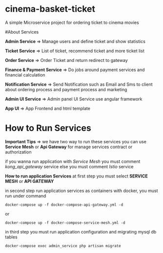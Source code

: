 # cinema-basket-ticket
A simple  Microservice project for ordering ticket to cinema movies

#About Services

**Admin Service** => Manage users and define ticket and show statistics

**Ticket Service** => List of ticket, recommend ticket and more ticket list

**Order Service** => Order Ticket and return redirect to gateway

**Finance & Payment Service** => Do jobs around payment services and financial calculation

**Notification Service** => Send Notification such as Email and Sms to client about ordering process and payment process and marketing

**Admin UI Service** => Admin panel UI Service use angular framework

**App UI** => App Frontend and html template

# How to Run Services

**Important Tips** => we have two way to run these services you can use 
**Service Mesh** or **Api Gateway** for manage services contract or authorization 


if you wanna run application with _Service Mesh_ you must comment _kong_api_gateway_ service
else you must comment _Istio_ service 

**How to run application Services**
at first step you must select **SERVICE MESH** or **API GATEWAY**

in second step run application services as containers with docker, you must run under command

``` docker-compose up -f docker-compose-api-gateway.yml -d ```

or 

``` docker-compose up -f docker-compose-service-mesh.yml -d ```

in third step you must run application configuration and migrating mysql db tables

``` docker-compose exec admin_service php artisan migrate  ```

